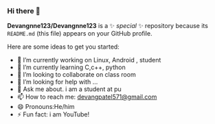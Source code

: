 ### Hi there 👋


**Devangnne123/Devangnne123** is a ✨ _special_ ✨ repository because its `README.md` (this file) appears on your GitHub profile.

Here are some ideas to get you started:

- 🔭 I’m currently working on Linux, Android , student
- 🌱 I’m currently learning C,c++, python 
- 👯 I’m looking to collaborate on class room 
- 🤔 I’m looking for help with ...
- 💬 Ask me about. i am a student at pu
- 📫 How to reach me: devangpatel571@gmail.com 
- 😄 Pronouns:He/him
- ⚡ Fun fact: i am YouTube!

